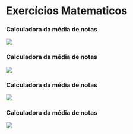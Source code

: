 # Exercícios Matematicos
### Calculadora da média de notas
<img src="https://user-images.githubusercontent.com/74850021/192406967-2ad967eb-b53d-4e46-a88f-c3dd933c8e9a.jpeg"><br>
### Calculadora da média de notas
<img src="https://user-images.githubusercontent.com/74850021/192406967-2ad967eb-b53d-4e46-a88f-c3dd933c8e9a.jpeg"><br>
### Calculadora da média de notas
<img src="https://user-images.githubusercontent.com/74850021/192406967-2ad967eb-b53d-4e46-a88f-c3dd933c8e9a.jpeg"><br>
### Calculadora da média de notas
<img src="https://user-images.githubusercontent.com/74850021/192406967-2ad967eb-b53d-4e46-a88f-c3dd933c8e9a.jpeg"><br>
